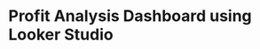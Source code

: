 <h1 align'center'>Profit Analysis Dashboard using Looker Studio</h1>
<script src="https://lookerstudio.google.com/reporting/c53aaa73-73c5-4893-8303-cdc03263c4d6"> Click here to view the dashboard </script>
<div id="tableauViz"></div>
